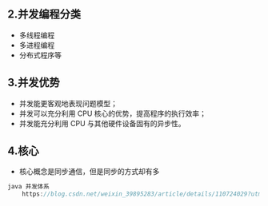 ## 2.并发编程分类

*   多线程编程
*   多进程编程
*   分布式程序等

## 3.并发优势

-   并发能更客观地表现问题模型；
-   并发可以充分利用 CPU 核心的优势，提高程序的执行效率；
-   并发能充分利用 CPU 与其他硬件设备固有的异步性。

## 4.核心

*   核心概念是同步通信，但是同步的方式却有多





```JAVA
java 并发体系
	https://blog.csdn.net/weixin_39895283/article/details/110724029?utm_medium=distribute.pc_relevant.none-task-blog-baidujs_baidulandingword-3&spm=1001.2101.3001.4242
```



